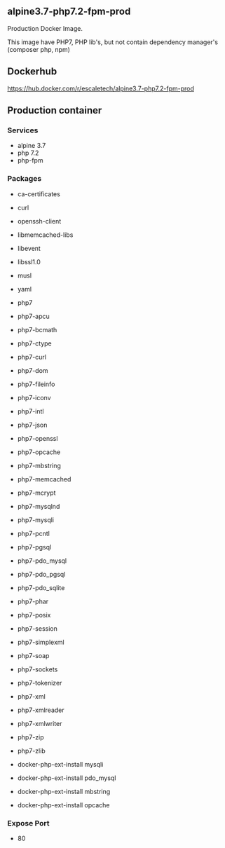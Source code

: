 ## alpine3.7-php7.2-fpm-prod ##

Production Docker Image.

This image have PHP7, PHP lib's, but not contain dependency manager's (composer php, npm)

## Dockerhub ##
https://hub.docker.com/r/escaletech/alpine3.7-php7.2-fpm-prod


## Production container ##

### Services ###
- alpine 3.7
- php 7.2
- php-fpm

### Packages ###
- ca-certificates
- curl
- openssh-client
- libmemcached-libs
- libevent
- libssl1.0
- musl
- yaml
- php7
- php7-apcu
- php7-bcmath
- php7-ctype
- php7-curl
- php7-dom
- php7-fileinfo
- php7-iconv
- php7-intl
- php7-json
- php7-openssl
- php7-opcache
- php7-mbstring
- php7-memcached
- php7-mcrypt
- php7-mysqlnd
- php7-mysqli
- php7-pcntl
- php7-pgsql
- php7-pdo_mysql
- php7-pdo_pgsql
- php7-pdo_sqlite
- php7-phar
- php7-posix
- php7-session
- php7-simplexml
- php7-soap
- php7-sockets
- php7-tokenizer
- php7-xml
- php7-xmlreader
- php7-xmlwriter
- php7-zip
- php7-zlib

- docker-php-ext-install mysqli
- docker-php-ext-install pdo_mysql
- docker-php-ext-install mbstring
- docker-php-ext-install opcache

### Expose Port ###
- 80
